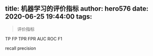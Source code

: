 title: 机器学习的评价指标
author: hero576
date: 2020-06-25 19:44:00
tags:
---
> 评价指标
<!--more-->

TP FP TPR FPR
AUC
ROC
F1



recall
precision